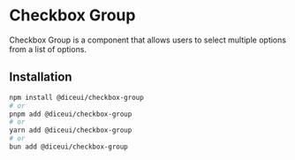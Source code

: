 # Checkbox Group

Checkbox Group is a component that allows users to select multiple options from a list of options.

## Installation

```bash
npm install @diceui/checkbox-group
# or
pnpm add @diceui/checkbox-group
# or
yarn add @diceui/checkbox-group
# or
bun add @diceui/checkbox-group
```
